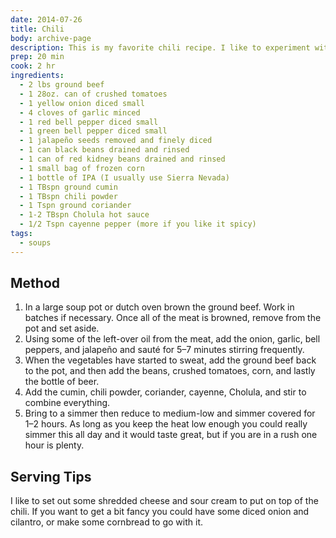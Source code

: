 ```yaml
---
date: 2014-07-26
title: Chili
body: archive-page
description: This is my favorite chili recipe. I like to experiment with different types of beans and I always add a bottle of good, strong American IPA for a great flavor. 
prep: 20 min
cook: 2 hr
ingredients:
  - 2 lbs ground beef
  - 1 28oz. can of crushed tomatoes
  - 1 yellow onion diced small
  - 4 cloves of garlic minced
  - 1 red bell pepper diced small
  - 1 green bell pepper diced small
  - 1 jalapeño seeds removed and finely diced
  - 1 can black beans drained and rinsed
  - 1 can of red kidney beans drained and rinsed
  - 1 small bag of frozen corn
  - 1 bottle of IPA (I usually use Sierra Nevada)
  - 1 TBspn ground cumin
  - 1 TBspn chili powder
  - 1 Tspn ground coriander
  - 1-2 TBspn Cholula hot sauce
  - 1/2 Tspn cayenne pepper (more if you like it spicy)
tags:
  - soups
---
```

## Method
1. In a large soup pot or dutch oven brown the ground beef. Work in batches if necessary. Once all of the meat is browned, remove from the pot and set aside.
2. Using some of the left-over oil from the meat, add the onion, garlic, bell peppers, and jalapeño and sauté for 5–7 minutes stirring frequently.
3. When the vegetables have started to sweat, add the ground beef back to the pot, and then add the beans, crushed tomatoes, corn, and lastly the bottle of beer.
4. Add the cumin, chili powder, coriander, cayenne, Cholula, and stir to combine everything.
5. Bring to a simmer then reduce to medium-low and simmer covered for 1–2 hours. As long as you keep the heat low enough you could really simmer this all day and it would taste great, but if you are in a rush one hour is plenty.

## Serving Tips
I like to set out some shredded cheese and sour cream to put on top of the chili. If you want to get a bit fancy you could have some diced onion and cilantro, or make some cornbread to go with it.